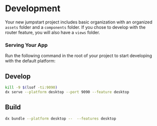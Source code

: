 # Development

Your new jumpstart project includes basic organization with an organized `assets` folder and a `components` folder.
If you chose to develop with the router feature, you will also have a `views` folder.

### Serving Your App

Run the following command in the root of your project to start developing with the default platform:

## Develop

```bash
kill -9 $(lsof -ti:9090)
dx serve --platform desktop --port 9090 --feature desktop
```

## Build

```bash
dx bundle --platform desktop --  --features desktop
```
